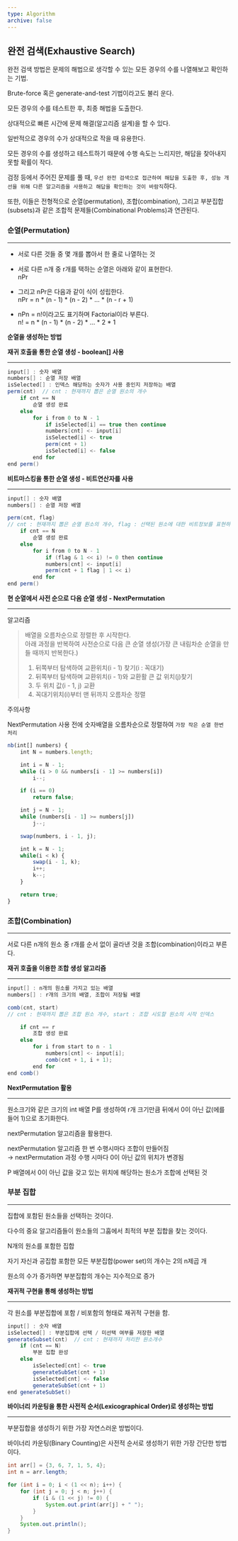 ```yaml
---
type: Algorithm
archive: false
---
```

## 완전 검색(Exhaustive Search)

완전 검색 방법은 문제의 해법으로 생각할 수 있는 모든 경우의 수를 나열해보고 확인하는 기법.

Brute-force 혹은 generate-and-test 기법이라고도 불리 운다.

모든 경우의 수를 테스트한 후, 최종 해법을 도출한다.

상대적으로 빠른 시간에 문제 해결(알고리즘 설계)을 할 수 있다.

일반적으로 경우의 수가 상대적으로 작을 때 유용한다.

모든 경우의 수를 생성하고 테스트하기 때문에 수행 속도는 느리지만, 해답을 찾아내지 못할 확률이 작다.

검정 등에서 주어진 문제를 풀 때, `우선 완전 검색으로 접근하여 해답을 도출한 후, 성능 개선을 위해 다른 알고리즘을 사용하고 해답을 확인하는 것이 바람직`하다.

  

또한, 이들은 전형적으로 순열(permutation), 조합(combination), 그리고 부분집합(subsets)과 같은 조합적 문제들(Combinational Problems)과 연관된다.

  

### 순열(Permutation)

---

- 서로 다른 것들 중 몇 개를 뽑아서 한 줄로 나열하는 것
- 서로 다른 n개 중 r개를 택하는 순열은 아래와 같이 표현한다.  
    nPr  
    
- 그리고 nPr은 다음과 같이 식이 성립한다.  
    nPr = n * (n - 1) * (n - 2) * ... * (n - r + 1)  
    
- nPn = n!이라고도 표기하며 Factorial이라 부른다.  
    n! = n * (n - 1) * (n - 2) * ... * 2 * 1  
    

  

**순열을 생성하는 방법**

**재귀 호출을 통한 순열 생성 - boolean[] 사용**

---

```Java
input[] : 숫자 배열
numbers[] : 순열 저장 배열
isSelected[] : 인덱스 해당하는 숫자가 사용 중인지 저장하는 배열
perm(cnt)  // cnt : 현재까지 뽑은 순열 원소의 개수
	if cnt == N
		순열 생성 완료
	else
		for i from 0 to N - 1
			if isSelected[i] == true then continue
			numbers[cnt] <- input[i]
			isSelected[i] <- true
			perm(cnt + 1)
			isSelected[i] <- false
		end for
end perm()
```

**비트마스킹을 통한 순열 생성 - 비트연산자를 사용**

---

```Java
input[] : 숫자 배열
numbers[] : 순열 저장 배열

perm(cnt, flag)  
// cnt : 현재까지 뽑은 순열 원소의 개수, flag : 선택된 원소에 대한 비트정보를 표현하는 정수
	if cnt == N
		순열 생성 완료
	else
		for i from 0 to N - 1
			if (flag & 1 << i) != 0 then continue
			numbers[cnt] <- input[i]
			perm(cnt + 1 flag | 1 << i)
		end for
end perm()
```

**현 순열에서 사전 순으로 다음 순열 생성 - NextPermutation**

---

알고리즘

> 배열을 오름차순으로 정렬한 후 시작한다.  
> 아래 과정을 반복하여 사전순으로 다음 큰 순열 생성(가장 큰 내림차순 순열을 만들 때까지 반복한다.)  
> 1. 뒤쪽부터 탐색하여 교환위치(i - 1) 찾기(i : 꼭대기)  
> 2. 뒤쪽부터 탐색하며 교환위치(i - 1)와 교환활 큰 값 위치(j)찾기  
> 3. 두 위치 값(i - 1, j) 교환  
> 4. 꼭대기위치(i)부터 맨 뒤까지 오름차순 정렬  

주의사항

NextPermutation 사용 전에 숫자배열을 오름차순으로 정렬하여 `가장 작은 순열 한번 처리`

```JavaScript
nb(int[] numbers) {
	int N = numbers.length;

	int i = N - 1;
	while (i > 0 && numbers[i - 1] >= numbers[i])
		i--;

	if (i == 0)
		return false;

	int j = N - 1;
	while (numbers[i - 1] >= numbers[j])
		j--;

	swap(numbers, i - 1, j);

	int k = N - 1;
	while(i < k) {
		swap(i - 1, k);
		i++;
		k--;
	}

	return true;
}	
```

  

### 조합(Combination)

---

서로 다른 n개의 원소 중 r개를 순서 없이 골라낸 것을 조합(combination)이라고 부른다.

**재귀 호출을 이용한 조합 생성 알고리즘**

---

```Java
input[] : n개의 원소를 가지고 있는 배열
numbers[] : r개의 크기의 배열, 조합이 저장될 배열

comb(cnt, start)  
// cnt : 현재까지 뽑은 조합 원소 개수, start : 조합 시도할 원소의 시작 인덱스

	if cnt == r
		조합 생성 완료
	else
		for i from start to n - 1
			numbers[cnt] <- input[i];
			comb(cnt + 1, i + 1);
		end for
end comb()
```

**NextPermutation 활용**

---

원소크기와 같은 크기의 int 배열 P를 생성하여 r개 크기만큼 뒤에서 0이 아닌 값(에를 들어 1)으로 초기화한다.

nextPermutation 알고리즘을 활용한다.

nextPermutation 알고리즘 한 번 수행시마다 조합이 만들어짐  
→ nextPermutation 과정 수행 시마다 0이 아닌 값의 위치가 변경됨  

P 배열에서 0이 아닌 값을 갖고 있는 위치에 해당하는 원소가 조합에 선택된 것

  

### 부분 집합

---

집합에 포함된 원소들을 선택하는 것이다.

다수의 중요 알고리즘들이 원소들의 그훕에서 최적의 부분 집합을 찾는 것이다.

N개의 원소를 포함한 집합

자기 자신과 공집합 포함한 모든 부분집합(power set)의 개수는 2의 n제곱 개

원소의 수가 증가하면 부분집합의 개수는 지수적으로 증가

  

**재귀적 구현을 통해 생성하는 방법**

---

각 원소를 부분집합에 포함 / 비포함의 형태로 재귀적 구현을 함.

```Java
input[] : 숫자 배열
isSelected[] : 부분집합에 선택 / 미선택 여부를 저장한 배열
generateSubset(cnt)  // cnt : 현재까지 처리한 원소개수
	if (cnt == N)
		부분 집합 완성
	else
		isSelected[cnt] <- true
		generateSubSet(cnt + 1)
		isSelected[cnt] <- false
		generateSubSet(cnt + 1)
end generateSubSet()
```

  

**바이너리 카운팅을 통한 사전적 순서(Lexicographical Order)로 생성하는 방법**

---

부분집합을 생성하기 위한 가장 자연스러운 방법이다.

바이너리 카운팅(Binary Counting)은 사전적 순서로 생성하기 위한 가장 간단한 방법이다.

```Java
int arr[] = {3, 6, 7, 1, 5, 4};
int n = arr.length;

for (int i = 0; i < (1 << n); i++) {
	for (int j = 0; j < n; j++) {
		if (i & (1 << j) != 0) {
			System.out.print(arr[j] + " ");
		}
	}
	System.out.println();
}
```